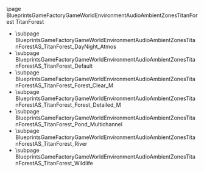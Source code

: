 \page BlueprintsGameFactoryGameWorldEnvironmentAudioAmbientZonesTitanForest TitanForest
- \subpage BlueprintsGameFactoryGameWorldEnvironmentAudioAmbientZonesTitanForestAS_TitanForest_DayNight_Atmos
- \subpage BlueprintsGameFactoryGameWorldEnvironmentAudioAmbientZonesTitanForestAS_TitanForest_Default
- \subpage BlueprintsGameFactoryGameWorldEnvironmentAudioAmbientZonesTitanForestAS_TitanForest_Forest_Clear_M
- \subpage BlueprintsGameFactoryGameWorldEnvironmentAudioAmbientZonesTitanForestAS_TitanForest_Forest_Detailed_M
- \subpage BlueprintsGameFactoryGameWorldEnvironmentAudioAmbientZonesTitanForestAS_TitanForest_Pond_Multichannel
- \subpage BlueprintsGameFactoryGameWorldEnvironmentAudioAmbientZonesTitanForestAS_TitanForest_River
- \subpage BlueprintsGameFactoryGameWorldEnvironmentAudioAmbientZonesTitanForestAS_TitanForest_Wildlife

